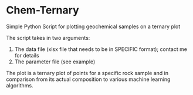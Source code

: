 # Chem-Ternary
Simple Python Script for plotting geochemical samples on a ternary plot

The script takes in two arguments:
1) The data file (xlsx file that needs to be in SPECIFIC format); contact me for details
2) The parameter file (see example)

The plot is a ternary plot of points for a specific rock sample and in comparison from its actual composition to various machine learning algorithms.
